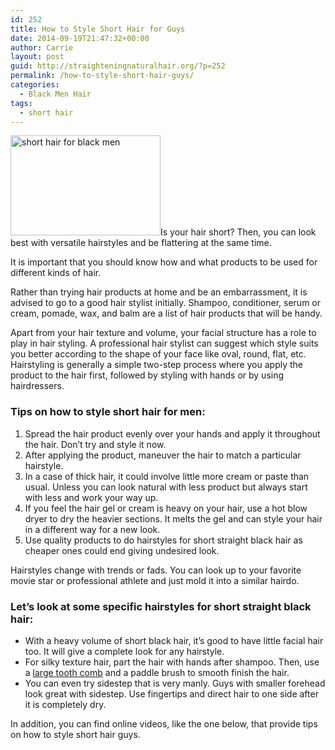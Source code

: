 ```yaml
---
id: 252
title: How to Style Short Hair for Guys
date: 2014-09-19T21:47:32+00:00
author: Carrie
layout: post
guid: http://straighteningnaturalhair.org/?p=252
permalink: /how-to-style-short-hair-guys/
categories:
  - Black Men Hair
tags:
  - short hair
---
```

<img class="aligncenter size-full wp-image-259" src="http://straighteningnaturalhair.org/wp-content/uploads/2014/09/4539375476_9f0ca6607a_m.jpg" alt="short hair for black men" width="240" height="160" />Is your hair short? Then, you can look best with versatile hairstyles and be flattering at the same time.

It is important that you should know how and what products to be used for different kinds of hair.

Rather than trying hair products at home and be an embarrassment, it is advised to go to a good hair stylist initially. Shampoo, conditioner, serum or cream, pomade, wax, and balm are a list of hair products that will be handy.<!--more-->

Apart from your hair texture and volume, your facial structure has a role to play in hair styling. A professional hair stylist can suggest which style suits you better according to the shape of your face like oval, round, flat, etc. Hairstyling is generally a simple two-step process where you apply the product to the hair first, followed by styling with hands or by using hairdressers.

### Tips on how to style short hair for men:

  1. Spread the hair product evenly over your hands and apply it throughout the hair. Don’t try and style it now.
  2. After applying the product, maneuver the hair to match a particular hairstyle.
  3. In a case of thick hair, it could involve little more cream or paste than usual. Unless you can look natural with less product but always start with less and work your way up.
  4. If you feel the hair gel or cream is heavy on your hair, use a hot blow dryer to dry the heavier sections. It melts the gel and can style your hair in a different way for a new look.
  5. Use quality products to do hairstyles for short straight black hair as cheaper ones could end giving undesired look.

Hairstyles change with trends or fads. You can look up to your favorite movie star or professional athlete and just mold it into a similar hairdo.

### Let’s look at some specific hairstyles for short straight black hair:

  * With a heavy volume of short black hair, it’s good to have little facial hair too. It will give a complete look for any hairstyle.
  * For silky texture hair, part the hair with hands after shampoo. Then, use a <a title="Electric Straightening Comb 101" href="http://straighteningnaturalhair.org/electric-straightening-comb-101/" target="_blank" rel="noopener">large tooth comb</a> and a paddle brush to smooth finish the hair.
  * You can even try sidestep that is very manly. Guys with smaller forehead look great with sidestep. Use fingertips and direct hair to one side after it is completely dry.

In addition, you can find online videos, like the one below, that provide tips on how to style short hair guys.